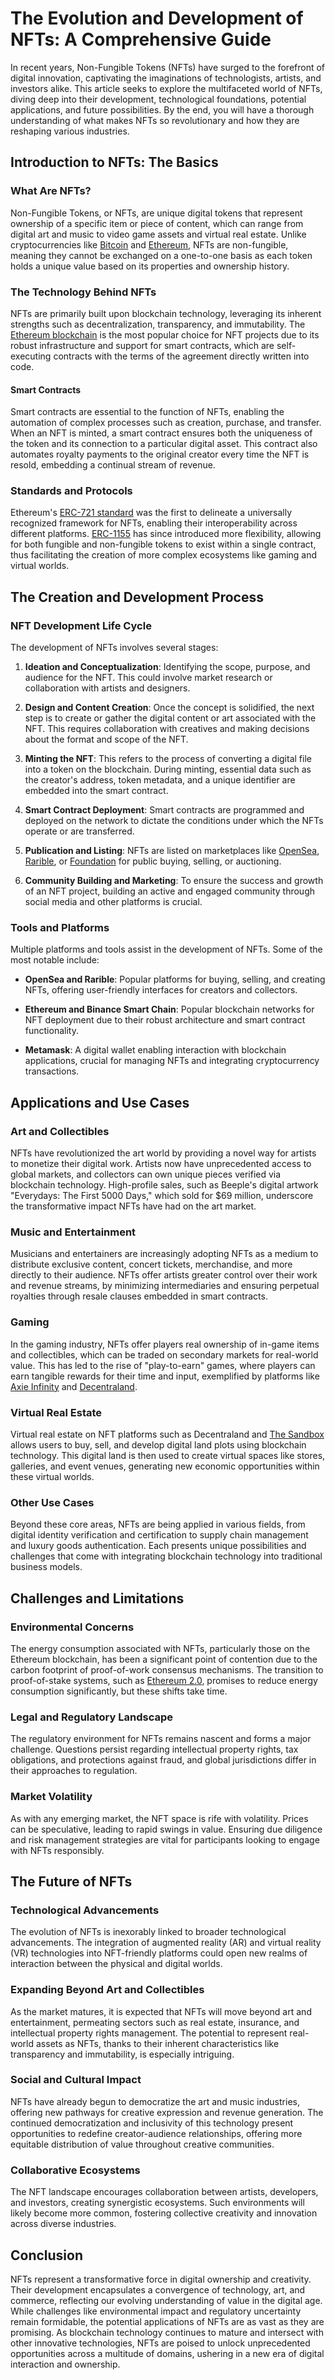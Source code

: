 # The Evolution and Development of NFTs: A Comprehensive Guide

In recent years, Non-Fungible Tokens (NFTs) have surged to the forefront of digital innovation, captivating the imaginations of technologists, artists, and investors alike. This article seeks to explore the multifaceted world of NFTs, diving deep into their development, technological foundations, potential applications, and future possibilities. By the end, you will have a thorough understanding of what makes NFTs so revolutionary and how they are reshaping various industries.

## Introduction to NFTs: The Basics

### What Are NFTs?

Non-Fungible Tokens, or NFTs, are unique digital tokens that represent ownership of a specific item or piece of content, which can range from digital art and music to video game assets and virtual real estate. Unlike cryptocurrencies like [Bitcoin](https://bitcoin.org) and [Ethereum](https://ethereum.org), NFTs are non-fungible, meaning they cannot be exchanged on a one-to-one basis as each token holds a unique value based on its properties and ownership history.

### The Technology Behind NFTs

NFTs are primarily built upon blockchain technology, leveraging its inherent strengths such as decentralization, transparency, and immutability. The [Ethereum blockchain](https://ethereum.org/en/nft/) is the most popular choice for NFT projects due to its robust infrastructure and support for smart contracts, which are self-executing contracts with the terms of the agreement directly written into code.

#### Smart Contracts

Smart contracts are essential to the function of NFTs, enabling the automation of complex processes such as creation, purchase, and transfer. When an NFT is minted, a smart contract ensures both the uniqueness of the token and its connection to a particular digital asset. This contract also automates royalty payments to the original creator every time the NFT is resold, embedding a continual stream of revenue.

### Standards and Protocols

Ethereum's [ERC-721 standard](https://eips.ethereum.org/EIPS/eip-721) was the first to delineate a universally recognized framework for NFTs, enabling their interoperability across different platforms. [ERC-1155](https://eips.ethereum.org/EIPS/eip-1155) has since introduced more flexibility, allowing for both fungible and non-fungible tokens to exist within a single contract, thus facilitating the creation of more complex ecosystems like gaming and virtual worlds.

## The Creation and Development Process

### NFT Development Life Cycle

The development of NFTs involves several stages:

1. **Ideation and Conceptualization**: Identifying the scope, purpose, and audience for the NFT. This could involve market research or collaboration with artists and designers.

2. **Design and Content Creation**: Once the concept is solidified, the next step is to create or gather the digital content or art associated with the NFT. This requires collaboration with creatives and making decisions about the format and scope of the NFT.

3. **Minting the NFT**: This refers to the process of converting a digital file into a token on the blockchain. During minting, essential data such as the creator's address, token metadata, and a unique identifier are embedded into the smart contract.

4. **Smart Contract Deployment**: Smart contracts are programmed and deployed on the network to dictate the conditions under which the NFTs operate or are transferred.

5. **Publication and Listing**: NFTs are listed on marketplaces like [OpenSea](https://opensea.io), [Rarible](https://rarible.com), or [Foundation](https://foundation.app) for public buying, selling, or auctioning.

6. **Community Building and Marketing**: To ensure the success and growth of an NFT project, building an active and engaged community through social media and other platforms is crucial.

### Tools and Platforms

Multiple platforms and tools assist in the development of NFTs. Some of the most notable include:

- **OpenSea and Rarible**: Popular platforms for buying, selling, and creating NFTs, offering user-friendly interfaces for creators and collectors.

- **Ethereum and Binance Smart Chain**: Popular blockchain networks for NFT deployment due to their robust architecture and smart contract functionality.

- **Metamask**: A digital wallet enabling interaction with blockchain applications, crucial for managing NFTs and integrating cryptocurrency transactions.

## Applications and Use Cases

### Art and Collectibles

NFTs have revolutionized the art world by providing a novel way for artists to monetize their digital work. Artists now have unprecedented access to global markets, and collectors can own unique pieces verified via blockchain technology. High-profile sales, such as Beeple's digital artwork "Everydays: The First 5000 Days," which sold for $69 million, underscore the transformative impact NFTs have had on the art market.

### Music and Entertainment

Musicians and entertainers are increasingly adopting NFTs as a medium to distribute exclusive content, concert tickets, merchandise, and more directly to their audience. NFTs offer artists greater control over their work and revenue streams, by minimizing intermediaries and ensuring perpetual royalties through resale clauses embedded in smart contracts.

### Gaming

In the gaming industry, NFTs offer players real ownership of in-game items and collectibles, which can be traded on secondary markets for real-world value. This has led to the rise of "play-to-earn" games, where players can earn tangible rewards for their time and input, exemplified by platforms like [Axie Infinity](https://axieinfinity.com) and [Decentraland](https://decentraland.org).

### Virtual Real Estate

Virtual real estate on NFT platforms such as Decentraland and [The Sandbox](https://www.sandbox.game/en/) allows users to buy, sell, and develop digital land plots using blockchain technology. This digital land is then used to create virtual spaces like stores, galleries, and event venues, generating new economic opportunities within these virtual worlds.

### Other Use Cases

Beyond these core areas, NFTs are being applied in various fields, from digital identity verification and certification to supply chain management and luxury goods authentication. Each presents unique possibilities and challenges that come with integrating blockchain technology into traditional business models.

## Challenges and Limitations

### Environmental Concerns

The energy consumption associated with NFTs, particularly those on the Ethereum blockchain, has been a significant point of contention due to the carbon footprint of proof-of-work consensus mechanisms. The transition to proof-of-stake systems, such as [Ethereum 2.0](https://ethereum.org/en/eth2/), promises to reduce energy consumption significantly, but these shifts take time.

### Legal and Regulatory Landscape

The regulatory environment for NFTs remains nascent and forms a major challenge. Questions persist regarding intellectual property rights, tax obligations, and protections against fraud, and global jurisdictions differ in their approaches to regulation.

### Market Volatility

As with any emerging market, the NFT space is rife with volatility. Prices can be speculative, leading to rapid swings in value. Ensuring due diligence and risk management strategies are vital for participants looking to engage with NFTs responsibly.

## The Future of NFTs

### Technological Advancements

The evolution of NFTs is inexorably linked to broader technological advancements. The integration of augmented reality (AR) and virtual reality (VR) technologies into NFT-friendly platforms could open new realms of interaction between the physical and digital worlds.

### Expanding Beyond Art and Collectibles

As the market matures, it is expected that NFTs will move beyond art and entertainment, permeating sectors such as real estate, insurance, and intellectual property rights management. The potential to represent real-world assets as NFTs, thanks to their inherent characteristics like transparency and immutability, is especially intriguing.

### Social and Cultural Impact

NFTs have already begun to democratize the art and music industries, offering new pathways for creative expression and revenue generation. The continued democratization and inclusivity of this technology present opportunities to redefine creator-audience relationships, offering more equitable distribution of value throughout creative communities.

### Collaborative Ecosystems

The NFT landscape encourages collaboration between artists, developers, and investors, creating synergistic ecosystems. Such environments will likely become more common, fostering collective creativity and innovation across diverse industries.

## Conclusion

NFTs represent a transformative force in digital ownership and creativity. Their development encapsulates a convergence of technology, art, and commerce, reflecting our evolving understanding of value in the digital age. While challenges like environmental impact and regulatory uncertainty remain formidable, the potential applications of NFTs are as vast as they are promising. As blockchain technology continues to mature and intersect with other innovative technologies, NFTs are poised to unlock unprecedented opportunities across a multitude of domains, ushering in a new era of digital interaction and ownership.